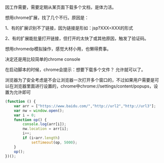 因工作需要，需要定期从某页面下载多个文档，是体力活。

想用chrome扩展，找了几个不行。原因是：

1、有的扩展识别不了链接，因为链接是形如：jsp?XXX=XXX的形式

2、有的扩展能批量打开链接，但打开的太快了或其他原因，触发了验证码。

想用chromedp模拟操作，感觉大材小用，也懒得费事。

决定还是用比较简单的chrome console



在启动脚本的时候，chrome会提示：想要下载多个文件？ 允许就可以了。

浏览器为了安全考虑是不会让浏览器一次打开多个窗口的，不过如果用户需要是可以在浏览器里面进行设置的，chrome中chrome://settings/content/popups，设置为允许即可

```javascript
(function () {
    var arr = ["https://www.baidu.com/","http://url2","http://url3"];
    var nw = window.open();
    var i = 0;
    function op() {
        console.log(arr[i]);
        nw.location = arr[i];
        i++;
        if (i<arr.length)
            setTimeout(op, 5000);
    }
    op();
})();

```





